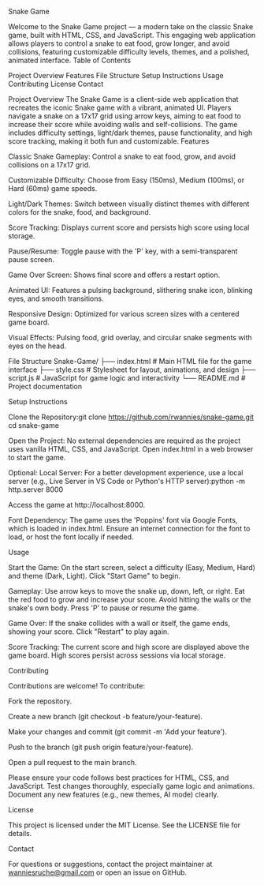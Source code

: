 Snake Game



Welcome to the Snake Game project — a modern take on the classic Snake game, built with HTML, CSS, and JavaScript. This engaging web application allows players to control a snake to eat food, grow longer, and avoid collisions, featuring customizable difficulty levels, themes, and a polished, animated interface.
Table of Contents

Project Overview
Features
File Structure
Setup Instructions
Usage
Contributing
License
Contact

Project Overview
The Snake Game is a client-side web application that recreates the iconic Snake game with a vibrant, animated UI. Players navigate a snake on a 17x17 grid using arrow keys, aiming to eat food to increase their score while avoiding walls and self-collisions. The game includes difficulty settings, light/dark themes, pause functionality, and high score tracking, making it both fun and customizable.
Features

Classic Snake Gameplay: Control a snake to eat food, grow, and avoid collisions on a 17x17 grid.



Customizable Difficulty: Choose from Easy (150ms), Medium (100ms), or Hard (60ms) game speeds.



Light/Dark Themes: Switch between visually distinct themes with different colors for the snake, food, and background.



Score Tracking: Displays current score and persists high score using local storage.



Pause/Resume: Toggle pause with the 'P' key, with a semi-transparent pause screen.



Game Over Screen: Shows final score and offers a restart option.



Animated UI: Features a pulsing background, slithering snake icon, blinking eyes, and smooth transitions.



Responsive Design: Optimized for various screen sizes with a centered game board.



Visual Effects: Pulsing food, grid overlay, and circular snake segments with eyes on the head.



File Structure
Snake-Game/
├── index.html    # Main HTML file for the game interface
├── style.css     # Stylesheet for layout, animations, and design
├── script.js     # JavaScript for game logic and interactivity
└── README.md     # Project documentation




Setup Instructions

Clone the Repository:git clone https://github.com/rwannies/snake-game.git
cd snake-game


Open the Project:
No external dependencies are required as the project uses vanilla HTML, CSS, and JavaScript.
Open index.html in a web browser to start the game.


Optional: Local Server:
For a better development experience, use a local server (e.g., Live Server in VS Code or Python's HTTP server):python -m http.server 8000


Access the game at http://localhost:8000.


Font Dependency:
The game uses the 'Poppins' font via Google Fonts, which is loaded in index.html. Ensure an internet connection for the font to load, or host the font locally if needed.



Usage

Start the Game:
On the start screen, select a difficulty (Easy, Medium, Hard) and theme (Dark, Light).
Click "Start Game" to begin.


Gameplay:
Use arrow keys to move the snake up, down, left, or right.
Eat the red food to grow and increase your score.
Avoid hitting the walls or the snake's own body.
Press 'P' to pause or resume the game.


Game Over:
If the snake collides with a wall or itself, the game ends, showing your score.
Click "Restart" to play again.


Score Tracking:
The current score and high score are displayed above the game board.
High scores persist across sessions via local storage.



Contributing


Contributions are welcome! To contribute:

Fork the repository.


Create a new branch (git checkout -b feature/your-feature).


Make your changes and commit (git commit -m 'Add your feature').


Push to the branch (git push origin feature/your-feature).


Open a pull request to the main branch.


Please ensure your code follows best practices for HTML, CSS, and JavaScript. Test changes thoroughly, especially game logic and animations. Document any new features (e.g., new themes, AI mode) clearly.



License


This project is licensed under the MIT License. See the LICENSE file for details.




Contact



For questions or suggestions, contact the project maintainer at wanniesruche@gmail.com or open an issue on GitHub.
